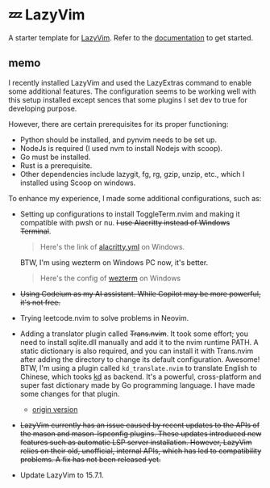 # 💤 LazyVim

A starter template for [LazyVim](https://github.com/LazyVim/LazyVim).
Refer to the [documentation](https://lazyvim.github.io/installation) to get started.

## memo

I recently installed LazyVim and used the LazyExtras command to enable some additional
features. The configuration seems to be working well with this setup installed
except sences that some plugins I set dev to true for developing purpose.

However, there are certain prerequisites for its proper functioning:

- Python should be installed, and pynvim needs to be set up.
- NodeJs is required (I used nvm to install Nodejs with scoop).
- Go must be installed.
- Rust is a prerequisite.
- Other dependencies include lazygit, fg, rg, gzip, unzip, etc., which I installed
  using Scoop on windows.

To enhance my experience, I made some additional configurations, such as:

- Setting up configurations to install ToggleTerm.nvim and making it compatible with
  pwsh or nu. ~~I use Alacritty instead of Windows Terminal~~.

  > Here's the link of [alacritty.yml](https://gist.github.com/herschel-ma/332b98b4c6ff4d323e7932f6ff911970) on Windows.

  BTW, I'm using wezterm on Windows PC now, it's better.

  > Here's the config of [wezterm](https://gist.github.com/herschel-ma/725a1e6956d62ff94097dcc561ecd57c) on
  > Windows

- ~~Using Codeium as my AI assistant. While Copilot may be more powerful, it's not
  free.~~
- Trying leetcode.nvim to solve problems in Neovim.
- Adding a translator plugin called ~~Trans.nvim~~. It took some effort;
  you need to install sqlite.dll manually and add it to the nvim runtime PATH.
  A static dictionary is also required, and you can install it with Trans.nvim after
  adding the directory to change its default configuration. Awesome!
  BTW, I'm using a plugin called `kd_translate.nvim` to translate English to Chinese,
  which tooks [kd](https://github.com/Karmenzind/kd) as backend. It's a powerful, cross-platform and super fast dictionary made by Go programming language.
  I have made some changes for that plugin.
  - [origin version](https://github.com/SilverofLight/kd_translate.nvim)

- ~~LazyVim currently has an issue caused by recent updates to the APIs of the mason and mason-lspconfig plugins. These updates introduced new features such as automatic LSP server installation. However, LazyVim relies on their old, unofficial, internal APIs, which has led to compatibility problems. A fix has not been released yet.~~

- Update LazyVim to 15.7.1.
